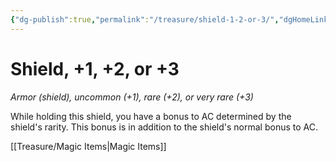 ```yaml
---
{"dg-publish":true,"permalink":"/treasure/shield-1-2-or-3/","dgHomeLink":false,"dgPassFrontmatter":true}
---
```



# Shield, +1, +2, or +3

*Armor (shield), uncommon (+1), rare (+2), or very rare (+3)*

While holding this shield, you have a bonus to AC determined by the shield's rarity. This bonus is in addition to the shield's normal bonus to AC.


[[Treasure/Magic Items|Magic Items]]